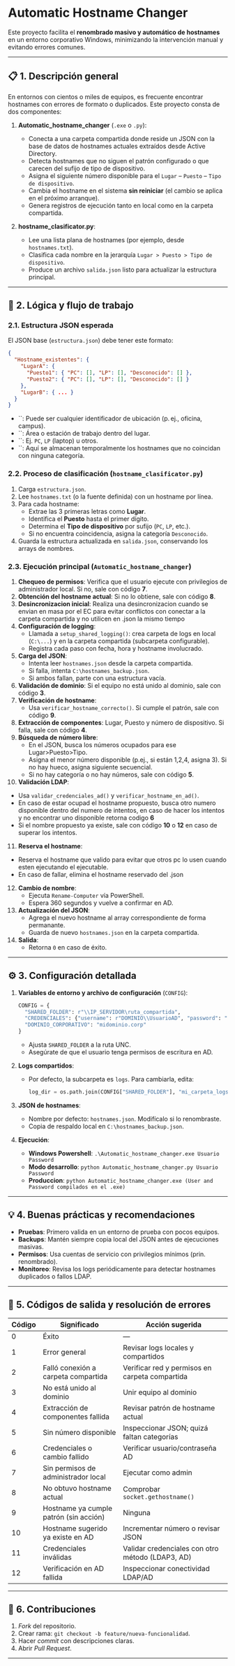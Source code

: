 # Automatic Hostname Changer

Este proyecto facilita el **renombrado masivo y automático de hostnames** en un entorno corporativo Windows, minimizando la intervención manual y evitando errores comunes.

---

## 📋 1. Descripción general

En entornos con cientos o miles de equipos, es frecuente encontrar hostnames con errores de formato o duplicados. Este proyecto consta de dos componentes:

1. **Automatic\_hostname\_changer** (`.exe` o `.py`):

   - Conecta a una carpeta compartida donde reside un JSON con la base de datos de hostnames actuales extraídos desde Active Directory.
   - Detecta hostnames que no siguen el patrón configurado o que carecen del sufijo de tipo de dispositivo.
   - Asigna el siguiente número disponible para el `Lugar` – `Puesto` – `Tipo de dispositivo`.
   - Cambia el hostname en el sistema **sin reiniciar** (el cambio se aplica en el próximo arranque).
   - Genera registros de ejecución tanto en local como en la carpeta compartida.

2. **hostname\_clasificator.py**:

   - Lee una lista plana de hostnames (por ejemplo, desde `hostnames.txt`).
   - Clasifica cada nombre en la jerarquía `Lugar > Puesto > Tipo de dispositivo`.
   - Produce un archivo `salida.json` listo para actualizar la estructura principal.

---

## 🔎 2. Lógica y flujo de trabajo

### 2.1. Estructura JSON esperada

El JSON base (`estructura.json`) debe tener este formato:

```json
{
  "Hostname_existentes": {
    "LugarA": {
      "Puesto1": { "PC": [], "LP": [], "Desconocido": [] },
      "Puesto2": { "PC": [], "LP": [], "Desconocido": [] }
    },
    "LugarB": { ... }
  }
}
```

- ``: Puede ser cualquier identificador de ubicación (p. ej., oficina, campus).
- ``: Área o estación de trabajo dentro del lugar.
- ``: Ej. `PC`, `LP` (laptop) u otros.
- ``: Aquí se almacenan temporalmente los hostnames que no coincidan con ninguna categoría.

### 2.2. Proceso de clasificación (`hostname_clasificator.py`)

1. Carga `estructura.json`.
2. Lee `hostnames.txt` (o la fuente definida) con un hostname por línea.
3. Para cada hostname:
   - Extrae las 3 primeras letras como **Lugar**.
   - Identifica el **Puesto** hasta el primer dígito.
   - Determina el **Tipo de dispositivo** por sufijo (`PC`, `LP`, etc.).
   - Si no encuentra coincidencia, asigna la categoría `Desconocido`.
4. Guarda la estructura actualizada en `salida.json`, conservando los arrays de nombres.

### 2.3. Ejecución principal (`Automatic_hostname_changer`)

1. **Chequeo de permisos**: Verifica que el usuario ejecute con privilegios de administrador local. Si no, sale con código **7**.
2. **Obtención del hostname actual**: Si no lo obtiene, sale con código **8**.
3. **Desincronizacion inicial**: Realiza una desincronizacion cuando se envian en masa por el EC para evitar conflictos con conectar a la carpeta compartida y no utilicen en .json la mismo tiempo
4. **Configuración de logging**:
   - Llamada a `setup_shared_logging()`: crea carpeta de logs en local (`C:\...`) y en la carpeta compartida (subcarpeta configurable).
   - Registra cada paso con fecha, hora y hostname involucrado.
5. **Carga del JSON**:
   - Intenta leer `hostnames.json` desde la carpeta compartida.
   - Si falla, intenta `C:\hostnames_backup.json`.
   - Si ambos fallan, parte con una estructura vacía.
6. **Validación de dominio**: Si el equipo no está unido al dominio, sale con código **3**.
7. **Verificación de hostname**:
   - Usa `verificar_hostname_correcto()`. Si cumple el patrón, sale con código **9**.
8. **Extracción de componentes**: Lugar, Puesto y número de dispositivo. Si falla, sale con código **4**.
9. **Búsqueda de número libre**:
   - En el JSON, busca los números ocupados para ese Lugar>Puesto>Tipo.
   - Asigna el menor número disponible (p.ej., si están 1,2,4, asigna 3). Si no hay hueco, asigna siguiente secuencial.
   - Si no hay categoría o no hay números, sale con código **5**.
10. **Validación LDAP**:
   - Usa `validar_credenciales_ad()` y `verificar_hostname_en_ad()`.
   - En caso de estar ocupad el hostname propuesto, busca otro numero disponible dentro del numero de intentos, en caso de hacer los intentos y no encontrar uno disponible retorna codigo **6**
   - Si el nombre propuesto ya existe, sale con código **10** o **12** en caso de superar los intentos.
11. **Reserva el hostname**: 
- Reserva el hostname que valido para evitar que otros pc lo usen cuando esten ejecutando el ejecutable.
- En caso de fallar, elimina el hostname reservado del .json
12. **Cambio de nombre**:
    - Ejecuta `Rename-Computer` vía PowerShell.
    - Espera 360 segundos y vuelve a confirmar en AD.
13. **Actualización del JSON**:
    - Agrega el nuevo hostname al array correspondiente de forma permanante.
    - Guarda de nuevo `hostnames.json` en la carpeta compartida.
14. **Salida**:
    - Retorna `0` en caso de éxito.

---

## ⚙️ 3. Configuración detallada

1. **Variables de entorno y archivo de configuración** (`CONFIG`):

   ```python
   CONFIG = {
     "SHARED_FOLDER": r"\\IP_SERVIDOR\ruta_compartida",
     "CREDENCIALES": {"username": r"DOMINIO\\UsuarioAD", "password": "MiPassword"},
     "DOMINIO_CORPORATIVO": "midominio.corp"
   }
   ```

   - Ajusta `SHARED_FOLDER` a la ruta UNC.
   - Asegúrate de que el usuario tenga permisos de escritura en AD.

2. **Logs compartidos**:

   - Por defecto, la subcarpeta es `logs`. Para cambiarla, edita:
     ```python
     log_dir = os.path.join(CONFIG["SHARED_FOLDER"], "mi_carpeta_logs")
     ```

3. **JSON de hostnames**:

   - Nombre por defecto: `hostnames.json`. Modifícalo si lo renombraste.
   - Copia de respaldo local en `C:\hostnames_backup.json`.

4. **Ejecución**:

   - **Windows Powershell**: `.\Automatic_hostname_changer.exe Usuario Password`
   - **Modo desarrollo**: `python Automatic_hostname_changer.py Usuario Password`
   - **Produccion**: `python Automatic_hostname_changer.exe (User and Password compilados en el .exe)`

---

## 💡 4. Buenas prácticas y recomendaciones

- **Pruebas**: Primero valida en un entorno de prueba con pocos equipos.
- **Backups**: Mantén siempre copia local del JSON antes de ejecuciones masivas.
- **Permisos**: Usa cuentas de servicio con privilegios mínimos (prin. renombrado). 
- **Monitoreo**: Revisa los logs periódicamente para detectar hostnames duplicados o fallos LDAP.

---

## 📝 5. Códigos de salida y resolución de errores

| Código | Significado                            | Acción sugerida                                  |
| ------ | -------------------------------------- | ------------------------------------------------ |
| 0      | Éxito                                  | —                                                |
| 1      | Error general                          | Revisar logs locales y compartidos               |
| 2      | Falló conexión a carpeta compartida    | Verificar red y permisos en carpeta compartida   |
| 3      | No está unido al dominio               | Unir equipo al dominio                           |
| 4      | Extracción de componentes fallida      | Revisar patrón de hostname actual                |
| 5      | Sin número disponible                  | Inspeccionar JSON; quizá faltan categorías       |
| 6      | Credenciales o cambio fallido          | Verificar usuario/contraseña AD                  |
| 7      | Sin permisos de administrador local    | Ejecutar como admin                              |
| 8      | No obtuvo hostname actual              | Comprobar `socket.gethostname()`                 |
| 9      | Hostname ya cumple patrón (sin acción) | Ninguna                                          |
| 10     | Hostname sugerido ya existe en AD      | Incrementar número o revisar JSON                |
| 11     | Credenciales inválidas                 | Validar credenciales con otro método (LDAP3, AD) |
| 12     | Verificación en AD fallida             | Inspeccionar conectividad LDAP/AD                |

---

## 🤝 6. Contribuciones

1. *Fork* del repositorio.
2. Crear rama: `git checkout -b feature/nueva-funcionalidad`.
3. Hacer *commit* con descripciones claras.
4. Abrir *Pull Request*.

---
